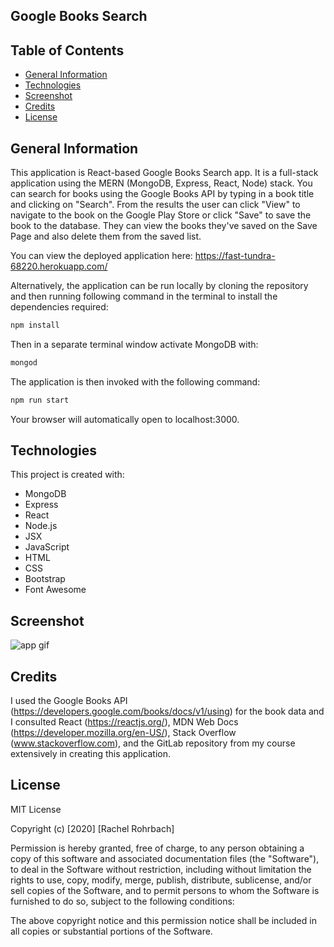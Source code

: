 ## Google Books Search

## Table of Contents
* [General Information](#general-information)
* [Technologies](#technologies)
* [Screenshot](#screenshot)
* [Credits](#credits)
* [License](#license)

## General Information
This application is React-based Google Books Search app. It is a full-stack application using the MERN (MongoDB, Express, React, Node) stack.  You can search for books using the Google Books API by typing in a book title and clicking on "Search". From the results the user can click "View" to navigate to the book on the Google Play Store or click "Save" to save the book to the database. They can view the books they've saved on the Save Page and also delete them from the saved list.  

You can view the deployed application here: https://fast-tundra-68220.herokuapp.com/

Alternatively, the application can be run locally by cloning the repository and then running following command in the terminal to install the dependencies required:
```sh
npm install
```
Then in a separate terminal window activate MongoDB with:
```sh
mongod
```
The application is then invoked with the following command:
```sh
npm run start
```
Your browser will automatically open to localhost:3000.

## Technologies
This project is created with: 
* MongoDB
* Express
* React 
* Node.js 
* JSX
* JavaScript
* HTML
* CSS
* Bootstrap
* Font Awesome

## Screenshot
![app gif](./readme-assets/app-demo.gif)


## Credits
I used the Google Books API (https://developers.google.com/books/docs/v1/using) for the book data and I consulted React (https://reactjs.org/), MDN Web Docs (https://developer.mozilla.org/en-US/), Stack Overflow (www.stackoverflow.com), and the GitLab repository from my course extensively in creating this application. 

## License
MIT License

Copyright (c) [2020] [Rachel Rohrbach]

Permission is hereby granted, free of charge, to any person obtaining a copy
of this software and associated documentation files (the "Software"), to deal
in the Software without restriction, including without limitation the rights
to use, copy, modify, merge, publish, distribute, sublicense, and/or sell
copies of the Software, and to permit persons to whom the Software is
furnished to do so, subject to the following conditions:

The above copyright notice and this permission notice shall be included in all
copies or substantial portions of the Software.